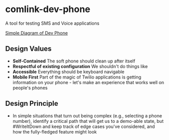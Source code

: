 # comlink-dev-phone
A tool for testing SMS and Voice applications

[Simple Diagram of Dev Phone](https://github.com/twilio-labs/comlink-dev-phone/files/7650457/Untitled_Artwork.4.pdf)

## Design Values

* **Self-Contained** The soft phone should clean up after itself
* **Respectful of existing configuration** We shouldn't do things like 
* **Accessible** Everything should be keyboard navigable
* **Mobile First** Part of the magic of Twilio applications is getting information on your phone - let's make an experience that works well on people's phones

## Design Principle

* In simple situations that turn out being complex (e.g., selecting a phone number), identify a critical path that will get us to a demo-able state, but #WriteItDown and keep track of edge cases you've considered, and how the fully-fledged feature might look

